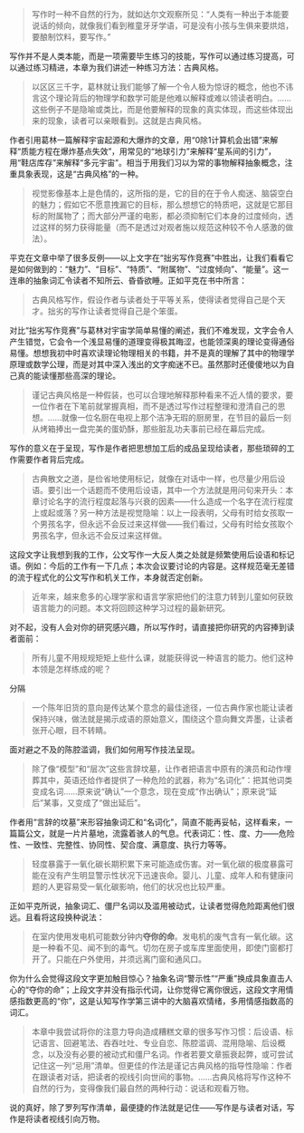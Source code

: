 >写作时一种不自然的行为，就如达尔文观察所见：“人类有一种出于本能要说话的倾向，就像我们看到稚童牙牙学语，可是没有小孩与生俱来要烘焙，要酿制饮料，要写作。”

写作并不是人类本能，而是一项需要毕生练习的技能，写作可以通过练习提高，可以通过练习精进，本章为我们讲述一种练习方法：古典风格。

>以区区三千字，葛林就让我们能够了解一个令人极为惊讶的概念，他也不讳言这个理论背后的物理学和数学可能是他难以解释或难以领读者明白。......这些例子不是隐喻或类比，而是他要解释的现象的真实体现，而这些体现出来的现象，读者可以亲眼看到。这就是古典风格。

作者引用葛林一篇解释宇宙起源和大爆炸的文章，用“0除1计算机会出错”来解释“质能方程在爆炸基点失效”，用常见的“地球引力”来解释“星系间的引力”，用“鞋店库存”来解释“多元宇宙”。相当于用我们习以为常的事物解释抽象概念，注重具象表现，这是“古典风格”的一种。

>视觉影像基本上是色情的，这所指的是，它的目的在于令人痴迷、脑袋空白的魅力；假如它不愿意拽漏它的目标，那么想想它的特质吧，这就是它那目标的附属物了；而大部分严谨的电影，都必须抑制它们本身的过度倾向，透过这样的努力获得能量（而不是透过对观者施以规范这种较不令人感激的做法）。

平克在文章中举了很多反例——以上文字在“拙劣写作竞赛”中胜出，让我们看看它是如何做到的：“魅力”、“目标”、“特质”、“附属物”、“过度倾向”、“能量”。这一连串的抽象词汇令读者不知所云、昏昏欲睡。正如平克在书中所言：

>古典风格写作，假设作者与读者处于平等关系，使得读者觉得自己是个天才。拙劣的写作让读者觉得自己是个笨蛋。

对比“拙劣写作竞赛”与葛林对宇宙学简单易懂的阐述，我们不难发现，文字会令人产生错觉，它会令一个浅显易懂的道理变得极其晦涩，也能领深奥的理论变得通俗易懂。想想我初中时喜欢读理论物理相关的书籍，并不是真的理解了其中的物理学原理或数学公理，而是对其中深入浅出的文字痴迷不已。虽然那时还傻傻地以为自己真的能读懂那些高深的理论。

>谨记古典风格是一种假装，也可以合理地解释那种看来不近人情的要求，要一位作者在下笔前就掌握真相，而不是透过写作过程整理和澄清自己的思想。......就像一位名厨在电视上那个洁净无瑕的厨房里，在节目的最后一刻从烤箱捧出一盘完美的蛋奶酥，那些脏乱功夫事前已经在幕后完成。

写作的意义在于呈现，写作是作者把思想加工后的成品呈现给读者，那些琐碎的工作需要作者背后完成。

>古典散文之道，是俭省地使用标记，就像在对话中一样，也尽量少用后设语。要引出一个话题而不使用后设语，其中一个方法就是用问句来开头：本章讨论名字的流行程度起落与兴衰的因素——什么造成一个名字在流行程度上或起或落？另一种方法是视觉隐喻：以上一段表明，父母有时给女孩取一个男孩名字，但永远不会反过来这样做——我们看过，父母有时给女孩取个男孩名字，但永远不会反过来这样做。

这段文字让我想到我的工作，公文写作一大反人类之处就是频繁使用后设语和标记语。例如：今后的工作有一下几点；本次会议要讨论的内容是。这样规范毫无差错的流于程式化的公文写作和机关工作，本身就否定创新。

>近年来，越来愈多的心理学家和语言学家把他们的注意力转到儿童如何获致语言能力的问题。本文将回顾这种学习过程的最新研究。

对不起，没有人会对你的研究感兴趣，所以写作时，请直接把你研究的内容捧到读者面前：

>所有儿童不用规规矩矩上些什么课，就能获得说一种语言的能力。他们这种本领是怎样练成的呢？

分隔

>一个陈年旧货的意向是传达某个意念的最佳途径，一位古典作家也能让读者保持兴味，做法就是揭示成语的原始意义，围绕这个意向舞文弄墨，让读者张开心眼，目不转睛。

面对避之不及的陈腔滥调，我们如何用写作技法呈现。

>除了像“模型”和“层次”这些言辞坟墓，让作者把语言中原有的演员和动作埋葬其中，英语还给作者提供了一种危险的武器，称为“名词化”：把其他词类变成名词......原来说“确认”一个意念，现在变成“作出确认”；原来说“延后”某事，又变成了“做出延后”。

作者用“言辞的坟墓”来形容抽象词汇和“名词化”，简直不能再妥帖，这样看来，一篇篇公文，就是一片片墓地，流露着骇人的气息。代表词汇：性、度、力——危险性、一致性、完整性、协同性、契合度、满意度、执行力等等。


>轻度暴露于一氧化碳长期积累下来可能造成伤害。对一氧化碳的极度暴露可能在没有产生明显警示性状况下迅速丧命。婴儿、儿童、成年人和有健康问题的人更容易受一氧化碳影响，他们的状况也比较严重。

正如平克所说，抽象词汇、僵尸名词以及滥用被动式，让读者觉得危险距离他们很远。且看将这段换种说法：

>在室内使用发电机可能数分钟内**夺你的命**。发电机的废气含有一氧化碳。这是一种看不见、闻不到的毒气。切勿在房子或车库里面使用，即使门窗都打开了。只能在户外使用，并须远离门窗和通风口。

你为什么会觉得这段文字更加触目惊心？抽象名词“警示性”“严重”换成具象直击人心的“夺你的命”；上段文字并没有指示代词，让你觉得它离你很远，这段文字用情感指数更高的“你”，这是认知写作学第三讲中的大脑喜欢情绪，多用情感指数高的词汇。

>本章中我尝试将你的注意力导向造成糟糕文章的很多写作习惯：后设语、标记语言、回避笔法、吞吞吐吐、专业自恋、陈腔滥调、混用隐喻、后设概念，以及没有必要的被动式和僵尸名词。作者若要文章振衰起弊，或可尝试记住这一列“忌用”清单。但更佳的作法是谨记古典风格的指导性隐喻：作者在跟读者对话，把读者的视线引向世间的事物。......古典风格将写作这种不自然的行为，变得像我们最自然的两种行动：说话和观看万物。

说的真好，除了罗列写作清单，最便捷的作法就是记住——写作是与读者对话，写作是将读者视线引向万物。












